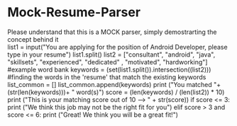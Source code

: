 # Mock-Resume-Parser
Please understand that this is a MOCK parser, simply demostrarting the concept behind it                                                    
list1 = input("You are applying for the position of Android Developer, please type in your resume") 
list1.split()
list2 = ["consultant", "android", "java", "skillsets", "experienced", "dedicated" , "motivated", "hardworking"] #example word bank
keywords = (set(list1.split()).intersection((list2))) #finding the words in the 'resume' that match the existing keywords 
list_common = []
list_common.append(keywords)
print ("You matched "+(str(len(keywords)))+ " word(s)")
score = (len(keywords) / (len(list2)) * 10)
print ("This is your matching score out of 10 --> " + str(score))
if score <= 3:
    print ("We think this job may not be the right fit for you")
elif score > 3 and score <= 6:
    print ("Great! We think you will be a great fit!")
 
